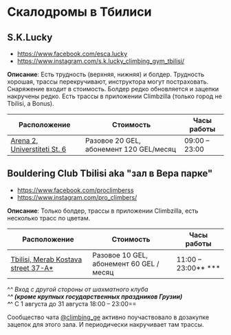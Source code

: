 # Скалодромы в Тбилиси
## S.K.Lucky
- https://www.facebook.com/esca.lucky
- https://www.instagram.com/s.k.lucky_climbing_gym_tbilisi/

**Описание**: Есть трудность (верхняя, нижняя) и болдер. Трудность хорошая, трассы перекручивают, инструктора могут постраховать. Снаряжение входит в стоимость. Болдер редко обновляется и зацепки накручены редко. Есть трассы в приложении Climbzilla (только город не Tbilisi, а Bonus).

| Расположение | Стоимость | Часы работы |
| - | - | - |
| [Arena 2, Universtiteti St. 6](https://goo.gl/maps/gZ7Zt2CAPBo6Ybsj6) | Разовое 20 GEL, абонемент 120 GEL/месяц | 09:00 &ndash; 23:00 |


## Bouldering Club Tbilisi aka "зал в Вера парке"
- https://www.facebook.com/proclimberss
- https://www.instagram.com/pro_climbers/

**Описание**: Только болдер, трассы в приложении Сlimbzilla, есть несколько трасс по цветам.

| Расположение | Стоимость | Часы работы |
| - | - | - |
| [Tbilisi, Merab Kostava street 37-A*](https://goo.gl/maps/MwkfixkarS6eiiPf7)   | Разовое 10 GEL, абонемент 60 GEL /месяц | 11:00 &ndash; 23:00** *** |

^*^ Вход с другой стороны от шахматного клуба  
^**^ (кроме крупных государственных праздников Грузии)  
^***^ С 1 августа до 31 августа 18:00 &ndash; 23:00==

Сообщество чата [@climbing_ge](https://t.me/climbing_ge) активно поучаствовало в дозакупке зацепок для этого зала. И периодически накручивает там трассы.
